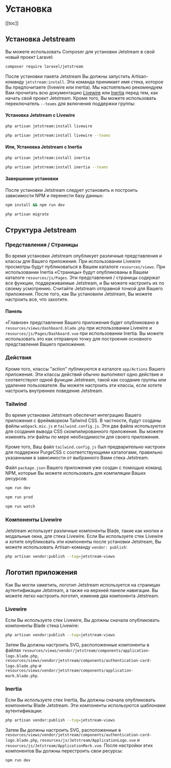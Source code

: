 # Установка

[[toc]]

## Установка Jetstream

Вы можете использовать Composer для установки Jetstream в свой новый проект Laravel:

```bash
composer require laravel/jetstream
```

После установки пакета Jetstream Вы должны запустить Artisan-команду `jetstream:install`. Эта команда принимает имя стека, которое Вы предпочитаете (livewire или inertia). Мы настоятельно рекомендуем Вам прочитать всю документацию [Livewire](https://laravel-livewire.com) или [Inertia](https://inertiajs.com) перед тем, как начать свой проект Jetstream. Кроме того, Вы можете использовать переключатель `--teams` для включения поддержки группы:

#### Установка Jetstream с Livewire

```bash
php artisan jetstream:install livewire

php artisan jetstream:install livewire --teams
```

#### Или, Установка Jetstream с Inertia

```bash
php artisan jetstream:install inertia

php artisan jetstream:install inertia --teams
```

#### Завершение установки

После установки Jetstream следует установить и построить зависимости NPM и перенести базу данных:

```bash
npm install && npm run dev

php artisan migrate
```

## Структура Jetstream

### Представления / Страницы

Во время установки Jetstream опубликует различные представления и классы для Вашего приложения. При использовании Livewire просмотры будут публиковаться в Вашем каталоге `resources/views`. При использовании Inertia «Страницы» будут опубликованы в Вашем каталоге `resources/js/Pages`. Эти представления / страницы содержат все функции, поддерживаемые Jetstream, и Вы можете настроить их по своему усмотрению. Считайте Jetstream отправной точкой для Вашего приложения. После того, как Вы установили Jetstream, Вы можете настроить все, что захотите.

#### Панель

«Главное» представление Вашего приложения будет опубликовано в `resources/views/dashboard.blade.php` при использовании Livewire и `resources/js/Pages/Dashboard.vue` при использовании Inertia. Вы можете использовать это как отправную точку для построения основного представления Вашего приложения.

### Действия

Кроме того, классы "action" публикуются в каталоге `app/Actions` Вашего приложения. Эти классы действий обычно выполняют одно действие и соответствуют одной функции Jetstream, такой как создание группы или удаление пользователя. Вы можете настроить эти классы, если хотите настроить внутреннее поведение Jetstream.

### Tailwind

Во время установки Jetstream обеспечит интеграцию Вашего приложения с фреймворком Tailwind CSS. В частности, будут созданы файлы `webpack.mix.js` и `tailwind.config.js`. Эти два файла используются для создания вывода CSS скомпилированного приложения. Вы можете изменять эти файлы по мере необходимости для своего приложения.

Кроме того, Ваш файл `tailwind.config.js` был предварительно настроен для поддержки PurgeCSS с соответствующими каталогами, правильно указанными в зависимости от выбранного Вами стека Jetstream.

Файл `package.json` Вашего приложения уже создан с помощью команд NPM, которые Вы можете использовать для компиляции Ваших ресурсов:

```bash
npm run dev

npm run prod

npm run watch
```

### Компоненты Livewire

Jetstream использует различные компоненты Blade, такие как кнопки и модальные окна, для стека Livewire. Если Вы используете стек Livewire и хотите опубликовать эти компоненты после установки Jetstream, Вы можете использовать Artisan-команду `vendor: publish`:

```bash
php artisan vendor:publish --tag=jetstream-views
```

## Логотип приложения

Как Вы могли заметить, логотип Jetstream используется на страницах аутентификации Jetstream, а также на верхней панели навигации. Вы можете легко настроить логотип, изменив два компонента Jetstream.

### Livewire

Если Вы используете стек Livewire, Вы должны сначала опубликовать компоненты Blade стека Livewire:

```bash
php artisan vendor:publish --tag=jetstream-views
```

Затем Вы должны настроить SVG, расположенные компоненты в файлах `resources/views/vendor/jetstream/components/application-logo.blade.php`, `resources/views/vendor/jetstream/components/authentication-card-logo.blade.php` и `resources/views/vendor/jetstream/components/application-mark.blade.php`.

### Inertia

Если Вы используете стек Inertia, Вы должны сначала опубликовать компоненты Blade Jetstream. Эти компоненты используются шаблонами аутентификации:

```bash
php artisan vendor:publish --tag=jetstream-views
```

Затем Вы должны настроить SVG, расположенные в `resources/views/vendor/jetstream/components/authentication-card-logo.blade.php`, `resources/js/Jetstream/ApplicationLogo.vue` и `resources/js/Jetstream/ApplicationMark.vue`. После настройки этих компонентов Вы должны перестроить свои ресурсы:

```bash
npm run dev
```
